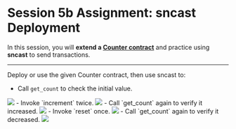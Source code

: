 # Session 5b Assignment: sncast Deployment 

In this session, you will **extend a [Counter contract](../starknet_contracts/src/contracts/counter.cairo)** and practice using **sncast** to send transactions.  

---
Deploy or use the given Counter contract, then use sncast to:
- Call `get_count` to check the initial value.
<img src="https://improved-rose-9jgcl3wmnm.edgeone.app/Screenshot%20From%202025-10-01%2016-26-33.png">
- Invoke `increment` twice.
<img src="https://improved-rose-9jgcl3wmnm.edgeone.app/Screenshot%20From%202025-10-01%2016-37-21.png">
- Call `get_count` again to verify it increased.
<img src="https://improved-rose-9jgcl3wmnm.edgeone.app/Screenshot%20From%202025-10-01%2016-42-47.png">
- Invoke `reset` once.
<img src="https://improved-rose-9jgcl3wmnm.edgeone.app/Screenshot%20From%202025-10-01%2016-42-34.png">
- Call `get_count` again to verify it decreased.
<img src="https://improved-rose-9jgcl3wmnm.edgeone.app/Screenshot%20From%202025-10-01%2016-42-47.png">

